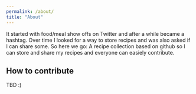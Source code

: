 ```yaml
---
permalink: /about/
title: "About"
---
```


It started with food/meal show offs on Twitter and after a while became a hashtag. Over time I looked for a way to store recipes and was also asked if I can share some. So here we go: A recipe collection based on github so I can store and share my recipes and everyone can easiely contribute.

## How to contribute
TBD :)